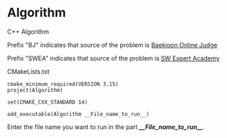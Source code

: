 # Algorithm
C++ Algorithm



Prefix "BJ" indicates that source of the problem is [Baekjoon Online Judge](https://www.acmicpc.net/)

Prefix "SWEA" indicates that source of the problem is [SW Expert Academy](https://swexpertacademy.com/)



CMakeLists.txt

```
cmake_minimum_required(VERSION 3.15)
project(Algorithm)

set(CMAKE_CXX_STANDARD 14)

add_executable(Algorithm __File_name_to_run__)
```

Enter the file name you want to run in the part **_\_\_File\_name\_to\_run\_\__**.

